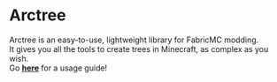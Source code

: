 
# Arctree

Arctree is an easy-to-use, lightweight library for FabricMC modding.\
It gives you all the tools to create trees in Minecraft, as complex as you wish.\
Go [**here**](https://github.com/RedGrapefruit09/Arctree/wiki/1.17) for a usage guide!
